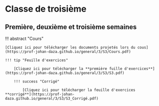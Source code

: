 # Classe de troisième

## Première, deuxième et troisième semaines

!!! abstract "Cours"

    [Cliquez ici pour télécharger les documents projetés lors du cous](https://prof-johan-daza.github.io/general/3/S3/Cours.pdf)
    
    !!! tip "Feuille d'exercices"

        [Cliquez ici pour télécharger la **première fuille d'exercices**](https://prof-johan-daza.github.io/general/3/S3/S3.pdf)

        !!! success "Corrigé"

            [Cliquez ici pour télécharger la feuille d'exercices **corrigé**](https://prof-johan-daza.github.io/general/3/S3/S3_Corrigé.pdf)